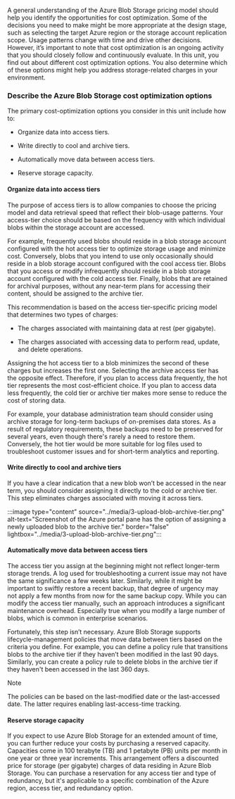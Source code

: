 A general understanding of the Azure Blob Storage pricing model should help you identify the opportunities for cost optimization. Some of the decisions you need to make might be more appropriate at the design stage, such as selecting the target Azure region or the storage account replication scope. Usage patterns change with time and drive other decisions. However, it’s important to note that cost optimization is an ongoing activity that you should closely follow and continuously evaluate. In this unit, you find out about different cost optimization options. You also determine which of these options might help you address storage-related charges in your environment.

### Describe the Azure Blob Storage cost optimization options

The primary cost-optimization options you consider in this unit include how to:

- Organize data into access tiers.

- Write directly to cool and archive tiers.

- Automatically move data between access tiers.

- Reserve storage capacity.

#### Organize data into access tiers

The purpose of access tiers is to allow companies to choose the pricing model and data retrieval speed that reflect their blob-usage patterns. Your access-tier choice should be based on the frequency with which individual blobs within the storage account are accessed.

For example, frequently used blobs should reside in a blob storage account configured with the hot access tier to optimize storage usage and minimize cost. Conversely, blobs that you intend to use only occasionally should reside in a blob storage account configured with the cool access tier. Blobs that you access or modify infrequently should reside in a blob storage account configured with the cold access tier. Finally, blobs that are retained for archival purposes, without any near-term plans for accessing their content, should be assigned to the archive tier.

This recommendation is based on the access tier-specific pricing model that determines two types of charges:

- The charges associated with maintaining data at rest (per gigabyte).

- The charges associated with accessing data to perform read, update, and delete operations.

Assigning the hot access tier to a blob minimizes the second of these charges but increases the first one. Selecting the archive access tier has the opposite effect. Therefore, if you plan to access data frequently, the hot tier represents the most cost-efficient choice. If you plan to access data less frequently, the cold tier or archive tier makes more sense to reduce the cost of storing data.

For example, your database administration team should consider using archive storage for long-term backups of on-premises data stores. As a result of regulatory requirements, these backups need to be preserved for several years, even though there's rarely a need to restore them. Conversely, the hot tier would be more suitable for log files used to troubleshoot customer issues and for short-term analytics and reporting.

#### Write directly to cool and archive tiers

If you have a clear indication that a new blob won’t be accessed in the near term, you should consider assigning it directly to the cold or archive tier. This step eliminates charges associated with moving it across tiers.

:::image type="content" source="../media/3-upload-blob-archive-tier.png" alt-text="Screenshot of the Azure portal pane has the option of assigning a newly uploaded blob to the archive tier." border="false" lightbox="../media/3-upload-blob-archive-tier.png":::

#### Automatically move data between access tiers

The access tier you assign at the beginning might not reflect longer-term storage trends. A log used for troubleshooting a current issue may not have the same significance a few weeks later. Similarly, while it might be important to swiftly restore a recent backup, that degree of urgency may not apply a few months from now for the same backup copy. While you can modify the access tier manually, such an approach introduces a significant maintenance overhead. Especially true when you modify a large number of blobs, which is common in enterprise scenarios.

Fortunately, this step isn’t necessary. Azure Blob Storage supports lifecycle-management policies that move data between tiers based on the criteria you define. For example, you can define a policy rule that transitions blobs to the archive tier if they haven’t been modified in the last 90 days. Similarly, you can create a policy rule to delete blobs in the archive tier if they haven't been accessed in the last 360 days.

> [!NOTE]
> The policies can be based on the last-modified date or the last-accessed date. The latter requires enabling last-access-time tracking.

#### Reserve storage capacity

If you expect to use Azure Blob Storage for an extended amount of time, you can further reduce your costs by purchasing a reserved capacity. Capacities come in 100 terabyte (TB) and 1 petabyte (PB) units per month in one year or three year increments. This arrangement offers a discounted price for storage (per gigabyte) charges of data residing in Azure Blob Storage. You can purchase a reservation for any access tier and type of redundancy, but it's applicable to a specific combination of the Azure region, access tier, and redundancy option.
